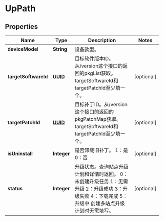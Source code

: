 
# UpPath

## Properties
Name | Type | Description | Notes
------------ | ------------- | ------------- | -------------
**deviceModel** | **String** | 设备款型。 | 
**targetSoftwareId** | [**UUID**](UUID.md) | 目标软件版本ID。从/version这个接口的返回的pkgList获取。targetSoftwareId和targetPatchId至少填一个。 |  [optional]
**targetPatchId** | [**UUID**](UUID.md) | 目标补丁ID。从/version这个接口的返回的pkgPatchMap获取。targetSoftwareId和targetPatchId至少填一个。 |  [optional]
**isUninstall** | **Integer** | 是否卸载旧补丁。 1：是 0：否  |  [optional]
**status** | **Integer** | 升级状态。查询站点升级计划和详情时返回。 0：未创建升级任务 1：无需升级 2：升级成功 3：升级失败 4：下载完成 5：升级中 创建多站点升级计划时无需填写。  |  [optional]



